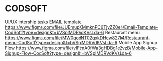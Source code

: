 # CODSOFT
UI/UX intership tasks
EMAIL template
https://www.figma.com/file/JUEmupXMmknPC6TjyZZ0eh/Email-Template-CodSoft?type=design&t=bVSplMDRVdKVsLda-6
Restaurant menu
https://www.figma.com/file/MW0qodNT02qxkDHcw827k4/Restaurant-menu-CodSoft?type=design&t=bVSplMDRVdKVsLda-6
Mobile App Signup Flow
https://www.figma.com/file/vIFtmA0fWa3gHDBg1eZvzB/Mobile-App-Signup-Flow-CodSoft?type=design&t=bVSplMDRVdKVsLda-6
